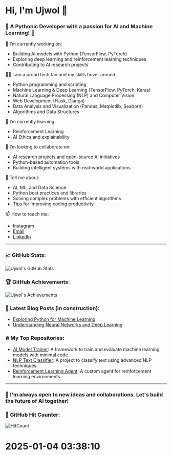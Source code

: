 
# Hi, I'm Ujwol 👋

### 🐍 A Pythonic Developer with a passion for AI and Machine Learning! 🚀

🔭 I’m currently working on:
- Building AI models with Python (TensorFlow, PyTorch)
- Exploring deep learning and reinforcement learning techniques
- Contributing to AI research projects

👨‍💻 I am a proud tech fan and my skills hover around:
- Python programming and scripting
- Machine Learning & Deep Learning (TensorFlow, PyTorch, Keras)
- Natural Language Processing (NLP) and Computer Vision
- Web Development (Flask, Django)
- Data Analysis and Visualization (Pandas, Matplotlib, Seaborn)
- Algorithms and Data Structures

🌱 I’m currently learning:
- Reinforcement Learning
- AI Ethics and explainability

👯 I’m looking to collaborate on:
- AI research projects and open-source AI initiatives
- Python-based automation tools
- Building intelligent systems with real-world applications

💬 Tell me about:
- AI, ML, and Data Science
- Python best practices and libraries
- Solving complex problems with efficient algorithms
- Tips for improving coding productivity

📫 How to reach me:
- [Instagram](https://www.instagram.com/ujwol_108/)
- [Email](mailto:dujwol9984@gmail.com)
- [LinkedIn](https://www.linkedin.com/in/ujwoldahal)
---

### 📈 GitHub Stats:

![Ujwol's GitHub Stats](https://github-readme-stats.vercel.app/api?username=udahal2&show_icons=true&count_private=true&hide=prs&theme=radical)

### 🏆 GitHub Achievements:

![Ujwol's Achievements](https://github-profile-trophy.vercel.app/?username=udahal2&theme=dark)

### 🌱 Latest Blog Posts (in construction):
- [Exploring Python for Machine Learning](https://www.ujwol.com/blog/python-ml)
- [Understanding Neural Networks and Deep Learning](https://www.ujwol.com/blog/nn-deep-learning)

### 🔥 My Top Repositories:
- [AI Model Trainer](https://github.com/udahal2/ai-model-trainer): A framework to train and evaluate machine learning models with minimal code.
- [NLP Text Classifier](https://github.com/udahal2/nlp-text-classifier): A project to classify text using advanced NLP techniques.
- [Reinforcement Learning Agent](https://github.com/udahal2/reinforcement-learning-agent): A custom agent for reinforcement learning environments.

---

### 🚀 I'm always open to new ideas and collaborations. Let's build the future of AI together!

### 🎯 GitHub Hit Counter:

![HitCount](http://hits.dwyl.com/udahal2/udahal2.svg)

# 2025-01-04 03:38:10

